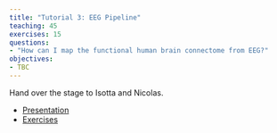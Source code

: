 ```yaml
---
title: "Tutorial 3: EEG Pipeline"
teaching: 45
exercises: 15
questions:
- "How can I map the functional human brain connectome from EEG?"
objectives:
- TBC
---
```


Hand over the stage to Isotta and Nicolas.

- [Presentation](../presentations/containers/presentation/)
- [Exercises](../presentations/containers/exercises/)

